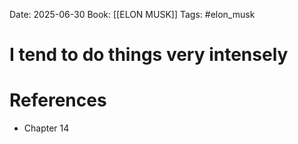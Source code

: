 Date: 2025-06-30
Book: [[ELON MUSK]]
Tags: #elon_musk 
# I tend to do things very intensely



# References
- Chapter 14